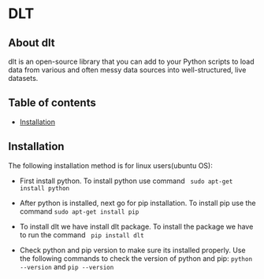 # DLT
## About dlt
dlt is an open-source library that you can add to your Python scripts to load data from various and often messy data sources into well-structured, live datasets.
## Table of contents
* [Installation](#Installation)
## Installation
The following installation method is for linux users(ubuntu OS):
* First install python. To install python use command  ``` sudo apt-get install python```
* After python is installed, next go for pip installation. To install pip use the command  ``` sudo apt-get install pip ```
* To install dlt we have install dlt package. To install the package we have to run the command
   ``` pip install dlt```
  
* Check python and pip version to make sure its installed properly. Use the following commands to check the version of python and pip: ```python --version``` and ```pip --version``` 
  
